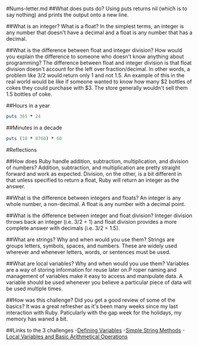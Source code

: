 #Nums-letter.md
##What does puts do?
Using puts returns nil (which is to say nothing) and prints the output onto a new line.

##What is an integer? What is a float?
In the simplest terms, an integer is any number that doesn't have a decimal and a float is any number that has a decimal.

##What is the difference between float and integer division? How would you explain the difference to someone who doesn't know anything about programming?
The difference between float and integer division is that float division doesn't account for the left over fraction/decimal. In other words, a problem like 3/2 would return only 1 and not 1.5. An example of this in the real world would be like if someone wanted to know how many $2 bottles of cokes they could purchase with $3. The store generally wouldn't sell them 1.5 bottles of coke.

##Hours in a year 
```ruby
puts 365 * 24
```

##Minutes in a decade
```ruby
puts (10 * 8760) * 60
```

#Reflections

##How does Ruby handle addition, subtraction, multiplication, and division of numbers?
Addition, subtraction, and multiplication are pretty straight forward and work as expected. Division, on the other, is a bit different in that unless specified to return a float, Ruby will return an integer as the answer.

##What is the difference between integers and floats?
An integer is any whole number, a non-decimal. A float is any number with a decimal point.

##What is the difference between integer and float division?
Integer division throws back an integer (i.e. 3/2 = 1) and float division provides a more complete answer with decimals (i.e. 3/2 = 1.5).

##What are strings? Why and when would you use them?
Strings are groups letters, symbols, spaces, and numbers. These are widely used wherever and whenever letters, words, or sentences must be used.  

##What are local variables? Why and when would you use them?
Variables are a way of storing information for reuse later on.P roper naming and management of variables make it easy to access and manipulate data. A variable should be used whenever you believe a particular piece of data will be used multiple times.

##How was this challenge? Did you get a good review of some of the basics?
It was a great refresher as it's been many weeks since my last interaction with Ruby. Paticularly with the gap week for the holidays, my memory has waned a bit.

##Links to the 3 challenges
-[Defining Variables](https://github.com/princesadie/phase-0/blob/master/week-4/defining-variables.rb)
-[Simple String Methods](https://github.com/princesadie/phase-0/blob/master/week-4/simple-string.rb)
-[Local Variables and Basic Arithmetical Operations](https://github.com/princesadie/phase-0/blob/master/week-4/basic-math.rb)